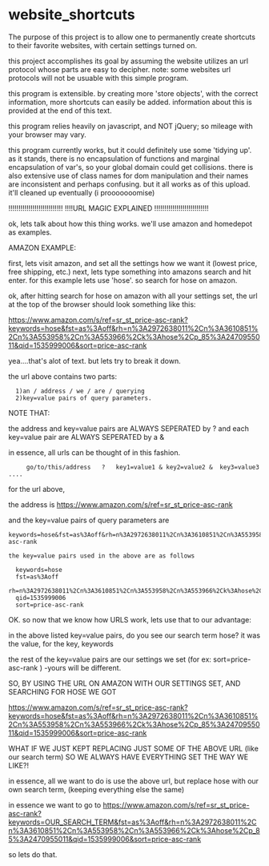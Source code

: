 # website_shortcuts

The purpose of this project is to allow one to permanently create shortcuts to their favorite websites, with certain settings turned on.

this project accomplishes its goal by assuming the website utilizes an url protocol whose parts are easy to decipher.  note: some websites url protocols will not be usuable with this simple program.

this program is extensible.  by creating more 'store objects', with the correct information, more shortcuts can easily be added.  information about this is provided at the end of this text.

this program relies heavily on javascript, and NOT jQuery; so mileage with your browser may vary.

this program currently works, but it could definitely use some 'tidying up'.  as it stands, there is no encapsulation of functions and marginal encapsulation of var's, so your global domain could get collisions.  there is also extensive use of class names for dom manipulation and their names are inconsistent and perhaps confusing.  but it all works as of this upload.  it'll cleaned up eventually (i prooooooomise)


!!!!!!!!!!!!!!!!!!!!!!!!!!!
!!!!URL MAGIC EXPLAINED
!!!!!!!!!!!!!!!!!!!!!!!!!!!

ok, lets talk about how this thing works.  we'll use amazon and homedepot as examples.

AMAZON EXAMPLE:

   first, lets visit amazon, and set all the settings how we want it (lowest price, free shipping, etc.)
   next, lets type something into amazons search and hit enter.  for this example lets use 'hose'.  so search for hose on amazon.
   
   ok, after hitting search for hose on amazon with all your settings set, the url at the top of the browser should look something like this: 
   
   https://www.amazon.com/s/ref=sr_st_price-asc-rank?keywords=hose&fst=as%3Aoff&rh=n%3A2972638011%2Cn%3A3610851%2Cn%3A553958%2Cn%3A553966%2Ck%3Ahose%2Cp_85%3A2470955011&qid=1535999006&sort=price-asc-rank
   

yea....that's alot of text.  but lets try to break it down.  

the url above contains two parts: 

      1)an / address / we / are / querying
      2)key=value pairs of query parameters.  

NOTE THAT:
   
   the address and key=value pairs are ALWAYS SEPERATED by ?
   and each key=value pair are ALWAYS SEPERATED by a &
      
   in essence, all urls can be thought of in this fashion.

         go/to/this/address   ?   key1=value1 & key2=value2 &  key3=value3  ....

for the url above, 
  
  the address is 
    https://www.amazon.com/s/ref=sr_st_price-asc-rank
  
  and the key=value pairs of query parameters are
    
    keywords=hose&fst=as%3Aoff&rh=n%3A2972638011%2Cn%3A3610851%2Cn%3A553958%2Cn%3A553966%2Ck%3Ahose%2Cp_85%3A2470955011&qid=1535999006&sort=price-asc-rank
    
    the key=value pairs used in the above are as follows
      
      keywords=hose
      fst=as%3Aoff
      rh=n%3A2972638011%2Cn%3A3610851%2Cn%3A553958%2Cn%3A553966%2Ck%3Ahose%2Cp_85%3A2470955011
      qid=1535999006
      sort=price-asc-rank
  
 
 OK.  so now that we know how URLS work, lets use that to our advantage:
 
 in the above listed key=value pairs, do you see our search term hose?
 it was the value, for the key, keywords
 
 the rest of the key=value pairs are our settings we set (for ex:   sort=price-asc-rank )  -yours will be different.
 

SO, BY USING THE URL ON AMAZON WITH OUR SETTINGS SET, AND SEARCHING FOR HOSE WE GOT

https://www.amazon.com/s/ref=sr_st_price-asc-rank?keywords=hose&fst=as%3Aoff&rh=n%3A2972638011%2Cn%3A3610851%2Cn%3A553958%2Cn%3A553966%2Ck%3Ahose%2Cp_85%3A2470955011&qid=1535999006&sort=price-asc-rank

WHAT IF WE JUST KEPT REPLACING JUST SOME OF THE ABOVE URL (like our search term) SO WE ALWAYS HAVE EVERYTHING SET THE WAY WE LIKE?!

in essence, all we want to do is use the above url, but replace hose with our own search term, (keeping everything else the same)

in essence we want to go to
https://www.amazon.com/s/ref=sr_st_price-asc-rank?keywords=OUR_SEARCH_TERM&fst=as%3Aoff&rh=n%3A2972638011%2Cn%3A3610851%2Cn%3A553958%2Cn%3A553966%2Ck%3Ahose%2Cp_85%3A2470955011&qid=1535999006&sort=price-asc-rank


so lets do that.



